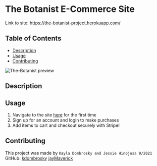 # The Botanist E-Commerce Site 

Link to site: https://the-botanist-project.herokuapp.com/
<br/>

## Table of Contents 
* [Description](#description)
* [Usage](#usage)
* [Contributing](#contributing)

![The-Botanist preview](https://github.com/jayMaverick/The-Botanist/blob/main/client/src/assets/the-botanist-preview.png?raw=true)

## Description 



## Usage
1. Navigate to the site [here](https://the-botanist-project.herokuapp.com/) for the first time 
2. Sign up for an account and login to make purchases
3. Add items to cart and checkout securely with Stripe!

## Contributing
This project was made by `Kayla Dombrosky and Jessie Hinojosa 9/2021` <br/>
GitHub: 
[kdombrosky](https://github.com/kdombrosky) 
[jayMaverick](https://github.com/jayMaverick) 
